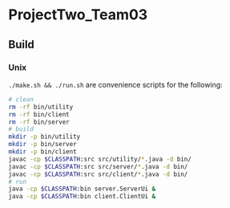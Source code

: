 # ProjectTwo_Team03

## Build
### Unix
`./make.sh && ./run.sh` are convenience scripts for the following:
```bash
# clean
rm -rf bin/utility
rm -rf bin/client
rm -rf bin/server
# build
mkdir -p bin/utility
mkdir -p bin/server
mkdir -p bin/client
javac -cp $CLASSPATH:src src/utility/*.java -d bin/
javac -cp $CLASSPATH:src src/server/*.java -d bin/
javac -cp $CLASSPATH:src src/client/*.java -d bin/
# run
java -cp $CLASSPATH:bin server.ServerUi &
java -cp $CLASSPATH:bin client.ClientUi &
```